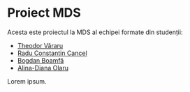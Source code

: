 Proiect MDS
===========

Acesta este proiectul la MDS al echipei formate din studenții:

* [Theodor Văraru](https://github.com/tvararu)
* [Radu Constantin Cancel](https://github.com/raducc)
* [Bogdan Boamfă](https://github.com/xbogdan)
* [Alina-Diana Olaru](https://github.com/ciuff)

Lorem ipsum.
